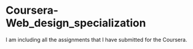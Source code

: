 # Coursera-Web_design_specialization
I am including all the assignments that I have submitted for the Coursera.
